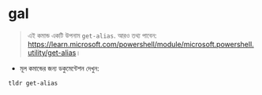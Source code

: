 # gal

> এই কমান্ড একটি উপনাম `get-alias`.
> আরও তথ্য পাবেন: <https://learn.microsoft.com/powershell/module/microsoft.powershell.utility/get-alias>।

- মূল কমান্ডের জন্য ডকুমেন্টেশন দেখুন:

`tldr get-alias`
